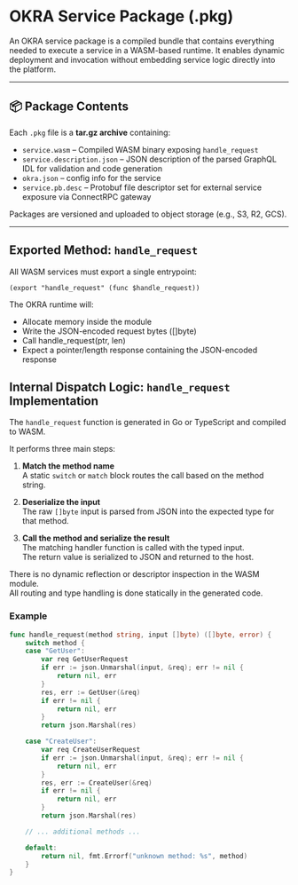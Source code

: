 # OKRA Service Package (.pkg)

An OKRA service package is a compiled bundle that contains everything needed to execute a service in a WASM-based runtime. It enables dynamic deployment and invocation without embedding service logic directly into the platform.

---

## 📦 Package Contents

Each `.pkg` file is a **tar.gz archive** containing:

- `service.wasm` – Compiled WASM binary exposing `handle_request`
- `service.description.json` – JSON description of the parsed GraphQL IDL for validation and code generation
- `okra.json` – config info for the service
- `service.pb.desc` – Protobuf file descriptor set for external service exposure via ConnectRPC gateway

Packages are versioned and uploaded to object storage (e.g., S3, R2, GCS).

---

## Exported Method: `handle_request`

All WASM services must export a single entrypoint:

```wasm
(export "handle_request" (func $handle_request))
```

The OKRA runtime will:
* Allocate memory inside the module
* Write the JSON-encoded request bytes ([]byte)
* Call handle_request(ptr, len)
* Expect a pointer/length response containing the JSON-encoded response

## Internal Dispatch Logic: `handle_request` Implementation

The `handle_request` function is generated in Go or TypeScript and compiled to WASM.

It performs three main steps:

1. **Match the method name**  
   A static `switch` or `match` block routes the call based on the method string.

2. **Deserialize the input**  
   The raw `[]byte` input is parsed from JSON into the expected type for that method.

3. **Call the method and serialize the result**  
   The matching handler function is called with the typed input.  
   The return value is serialized to JSON and returned to the host.

There is no dynamic reflection or descriptor inspection in the WASM module.  
All routing and type handling is done statically in the generated code.

### Example

```go
func handle_request(method string, input []byte) ([]byte, error) {
    switch method {
    case "GetUser":
        var req GetUserRequest
        if err := json.Unmarshal(input, &req); err != nil {
            return nil, err
        }
        res, err := GetUser(&req)
        if err != nil {
            return nil, err
        }
        return json.Marshal(res)

    case "CreateUser":
        var req CreateUserRequest
        if err := json.Unmarshal(input, &req); err != nil {
            return nil, err
        }
        res, err := CreateUser(&req)
        if err != nil {
            return nil, err
        }
        return json.Marshal(res)

    // ... additional methods ...

    default:
        return nil, fmt.Errorf("unknown method: %s", method)
    }
}
```
